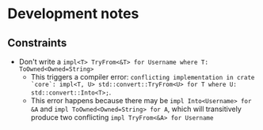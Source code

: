 # Development notes

## Constraints

* Don't write a `impl<T> TryFrom<&T> for Username where T: ToOwned<Owned=String>`
  * This triggers a compiler error: ``conflicting implementation in crate `core`: impl<T, U> std::convert::TryFrom<U> for T where U: std::convert::Into<T>;``.
  * This error happens because there may be `impl Into<Username> for &A` and `impl ToOwned<Owned=String> for A`, which will transitively produce two conflicting `impl TryFrom<&A> for Username` 
